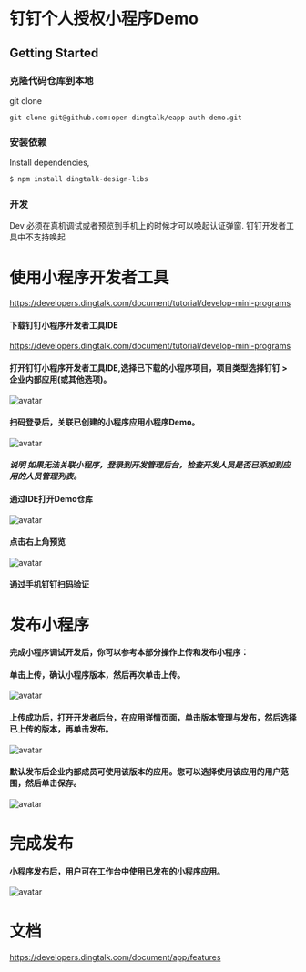 # 钉钉个人授权小程序Demo

## Getting Started
### 克隆代码仓库到本地
git clone 
```
git clone git@github.com:open-dingtalk/eapp-auth-demo.git
```

### 安装依赖
Install dependencies,

```bash
$ npm install dingtalk-design-libs
```

### 开发
Dev
必须在真机调试或者预览到手机上的时候才可以唤起认证弹窗.
钉钉开发者工具中不支持唤起

# 使用小程序开发者工具
https://developers.dingtalk.com/document/tutorial/develop-mini-programs

#### 下载钉钉小程序开发者工具IDE
https://developers.dingtalk.com/document/tutorial/develop-mini-programs
#### 打开钉钉小程序开发者工具IDE,选择已下载的小程序项目，项目类型选择钉钉 > 企业内部应用(或其他选项)。
![avatar](https://static-aliyun-doc.oss-accelerate.aliyuncs.com/assets/img/zh-CN/9491073161/p241484.png)
#### 扫码登录后，关联已创建的小程序应用小程序Demo。
![avatar](https://static-aliyun-doc.oss-accelerate.aliyuncs.com/assets/img/zh-CN/9491073161/p237903.png)
#### ***说明 如果无法关联小程序，登录到开发管理后台，检查开发人员是否已添加到应用的人员管理列表。***
#### 通过IDE打开Demo仓库
![avatar](https://img.alicdn.com/imgextra/i1/O1CN010zDjgO1SqzEu6Kruy_!!6000000002299-2-tps-1845-1094.png)

#### 点击右上角预览
![avatar](https://img.alicdn.com/imgextra/i4/O1CN01nenW4l23aATgHh9sR_!!6000000007271-2-tps-1850-1100.png)
#### 通过手机钉钉扫码验证

# 发布小程序
#### 完成小程序调试开发后，你可以参考本部分操作上传和发布小程序：
#### 单击上传，确认小程序版本，然后再次单击上传。
![avatar](https://static-aliyun-doc.oss-accelerate.aliyuncs.com/assets/img/zh-CN/2791480061/p133520.png)
#### 上传成功后，打开开发者后台，在应用详情页面，单击版本管理与发布，然后选择已上传的版本，再单击发布。
![avatar](https://static-aliyun-doc.oss-accelerate.aliyuncs.com/assets/img/zh-CN/3494887161/p261020.png)

#### 默认发布后企业内部成员可使用该版本的应用。您可以选择使用该应用的用户范围，然后单击保存。

![avatar](https://static-aliyun-doc.oss-accelerate.aliyuncs.com/assets/img/zh-CN/3494887161/p261022.png)


# 完成发布
#### 小程序发布后，用户可在工作台中使用已发布的小程序应用。
![avatar](https://static-aliyun-doc.oss-accelerate.aliyuncs.com/assets/img/zh-CN/7449134161/p243723.png)


# 文档
https://developers.dingtalk.com/document/app/features
